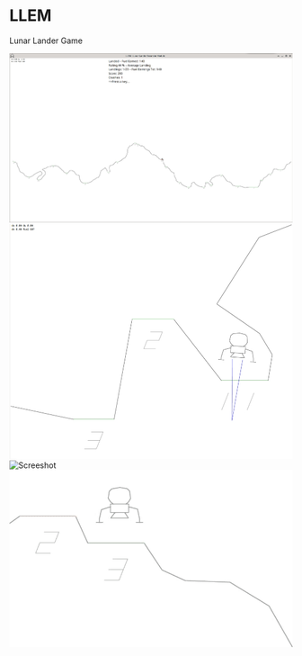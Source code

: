 # LLEM
Lunar Lander Game







![Screeshot](llem0.jpg)
![Screeshot](llem2.jpg)
![Screeshot](llem0.gif)
![Screeshot](llem1.gif)
